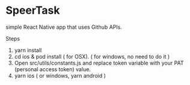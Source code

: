 # SpeerTask
simple React Native app that uses Github APIs.


Steps

1. yarn install
2. cd ios & pod install ( for OSX).  ( for windows, no need to do it )
3. Open src/utils/constants.js and replace token variable with your PAT (personal access token) value.
4. yarn ios ( or windows, yarn android )
